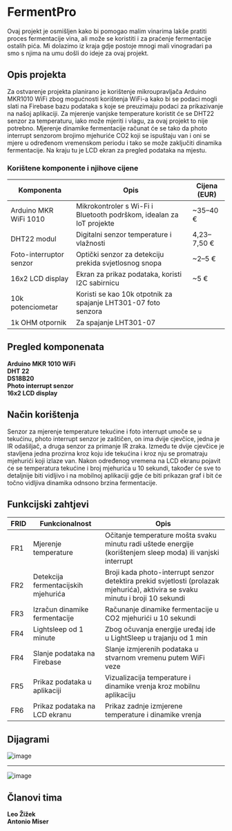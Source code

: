 # FermentPro

Ovaj projekt je osmišljen kako bi pomogao malim vinarima lakše pratiti proces fermentacije vina, ali može se koristiti i za praćenje fermentacije ostalih pića. Mi dolazimo iz kraja gdje postoje mnogi mali vinogradari pa smo s njima na umu došli do ideje za ovaj projekt.

## Opis projekta
Za ostvarenje projekta planirano je korištenje mikroupravljača Arduino MKR1010 WiFi zbog mogućnosti korištenja WiFi-a kako bi se podaci mogli slati na Firebase bazu podataka s koje se preuzimaju podaci za prikazivanje na našoj aplikaciji. Za mjerenje vanjske temperature koristit će se DHT22 senzor za temperaturu, iako može mjeriti i vlagu, za ovaj projekt to nije potrebno. Mjerenje dinamike fermentacije računat će se tako da photo interrupt senzorom brojimo mjehuriće CO2 koji se ispuštaju van i oni se mjere u određenom vremenskom periodu i tako se može zaključiti dinamika fermentacije. Na kraju tu je LCD ekran za pregled podataka na mjestu.

  ### Korištene komponente i njihove cijene

  |Komponenta | Opis | Cijena (EUR) |
  |------------|-------|---------------|
  |Arduino MKR WiFi 1010 | Mikrokontroler s Wi-Fi i Bluetooth podrškom, idealan za IoT projekte | ~35–40 € |
  DHT22 modul| Digitalni senzor temperature i vlažnosti | 4,23–7,50 € | 
  Foto-interruptor senzor | Optički senzor za detekciju prekida svjetlosnog snopa | ~2–5 € |
  16x2 LCD display | Ekran za prikaz podataka, koristi I2C sabirnicu | ~5 € |
  10k potenciometar | Koristi se kao 10k otpotnik za spajanje LHT301-07 foto senzora |
  1k OHM otpornik | Za spajanje LHT301-07 |


## Pregled komponenata
  **Arduino MKR 1010 WiFi**  
  **DHT 22**  
  **DS18B20**  
  **Photo interrupt senzor**  
  **16x2 LCD display**  

## Način korištenja
 Senzor za mjerenje temperature tekućine i foto interrupt umoče se u tekućinu, photo interrupt senzor je zaštičen, on ima dvije cjevčice, jedna je IR odašiljač, a druga senzor za primanje IR zraka. Između te dvije cjevčice je stavljena jedna prozirna kroz koju ide tekućina i kroz nju se promatraju mjehurići koji izlaze van.
 Nakon određenog vremena na LCD ekranu pojavit će se temperatura tekućine i broj mjehurića u 10 sekundi, također će sve to detaljnije biti vidljivo i na mobilnoj aplikaciji gdje će biti prikazan graf i bit će točno vidljiva dinamika odnsono brzina fermentacije.
## Funkcijski zahtjevi

FRID | Funkcionalnost | Opis
-----|-----------------|---------
FR1 | Mjerenje temperature | Očitanje temperature mošta svaku minutu radi uštede energije (korištenjem sleep moda) ili vanjski interrupt
FR2 | Detekcija fermentacijskih mjehurića | Broji kada photo-interrupt senzor detektira prekid svjetlosti (prolazak mjehurića), aktivira se svaku minutu i broji 10 sekundi
FR3 | Izračun dinamike fermentacije | Računanje dinamike fermentacije u CO2 mjehurići u 10 sekundi
FR4 | Lightsleep od 1 minute |Zbog očuvanja energije uređaj ide u LightSleep u trajanju od 1 min |
FR4 | Slanje podataka na Firebase | Slanje izmjerenih podataka u stvarnom vremenu putem WiFi veze
FR5 | Prikaz podataka u aplikaciji | Vizualizacija temperature i dinamike vrenja kroz mobilnu aplikaciju
FR6 | Prikaz podataka na LCD ekranu | Prikaz zadnje izmjerene temperature i dinamike vrenja

## Dijagrami
![image](https://github.com/user-attachments/assets/d3195908-f1e8-4f34-90b0-979bad2a9d7b)

<hr>

![image](https://www.plantuml.com/plantuml/png/XLF1ZjD03BtFLmovK0ILO8yze5rKHJqWiQAHEAxSZ7VhDXbN7a-GYZXpui0_zSEOMLIQqLPA3f6TUU_PVkFS1WNHs7VcbMwnHxk5TezYp6kxn4Vo9B2p-mu2cZQzWxqJ5ydp6ZKUx0zZq_Csv6Jsvb_IilVOwZUgwSwxcWGtYPrEVvfIuZFpVuKknMF86drW-OhWKCuOITcdkDbq66gM3-_Nc4gvSAxxXDfWVq01ZLBKE_Um0k-wYruyK7Y83niunbc_m-t2ajTtLfF8mZvs33hIQAZ76hNTPlwbOFugtA-Qvduq_u2Y3TSiFQYYowYP0qLDmSAkLSW_9UtIPC4EMjgXfMEFfp_nsNKmOxFcZh_x-SVIdOMjzYmKbAfhu7BwQVneqX9RNFnq9oLwkfMICD5BOHm7puD7omEbA9sRegjvqgcMg-RcnWRqHvOgItqv_IQ50NmoN2zhKrtXrgmyfYvHSPzk2cpUcYXq-WMbbPcMzp-Zxtd08pqNUWaw6_82Q6xHk_nN_WK0)



## Članovi tima
  __Leo Žižek__  
  __Antonio Miser__  

